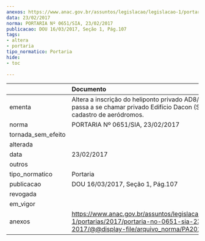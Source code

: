 ```yaml
---
anexos: https://www.anac.gov.br/assuntos/legislacao/legislacao-1/portarias/2017/portaria-no-0651-sia-23-02-2017/@@display-file/arquivo_norma/PA2017-0651.pdf
data: 23/02/2017
norma: PORTARIA Nº 0651/SIA, 23/02/2017
publicacao: DOU 16/03/2017, Seção 1, Pág.107
tags:
- altera
- portaria
tipo_normatico: Portaria
hide: 
- toc 
 
---
```


|                    | Documento                                                                                                                                            |
|:-------------------|:-----------------------------------------------------------------------------------------------------------------------------------------------------|
| ementa             | Altera a inscrição do heliponto privado AD8/Hcor, que passa a se chamar privado Edifício Dacon (SP), no cadastro de aeródromos.                      |
| norma              | PORTARIA Nº 0651/SIA, 23/02/2017                                                                                                                     |
| tornada_sem_efeito |                                                                                                                                                      |
| alterada           |                                                                                                                                                      |
| data               | 23/02/2017                                                                                                                                           |
| outros             |                                                                                                                                                      |
| tipo_normatico     | Portaria                                                                                                                                             |
| publicacao         | DOU 16/03/2017, Seção 1, Pág.107                                                                                                                     |
| revogada           |                                                                                                                                                      |
| em_vigor           |                                                                                                                                                      |
| anexos             | https://www.anac.gov.br/assuntos/legislacao/legislacao-1/portarias/2017/portaria-no-0651-sia-23-02-2017/@@display-file/arquivo_norma/PA2017-0651.pdf |